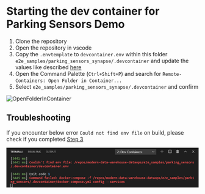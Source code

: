 # Starting the dev container for Parking Sensors Demo

1. Clone the repository
2. Open the repository in vscode
3. Copy the `.envtemplate` to `devcontainer.env` within this folder `e2e_samples/parking_sensors_synapse/.devcontainer`
and update the values like described [here](../README.md#software-pre-requisites-if-you-use-dev-container)
4. Open the Command Palette (`Ctrl+Shift+P`) and search for `Remote-Containers: Open Folder in Container...`
5. Select `e2e_samples/parking_sensors_synapse/.devcontainer` and confirm

![OpenFolderInContainer](images/parking_sensors_dev_container_start.gif)

## Troubleshooting

If you encounter below error `Could not find env file` on build, please check if you completed [Step 3](../README.md#software-pre-requisites-if-you-use-dev-container)

![ContainerBuildError](images/devcontainer_build_error.png)
